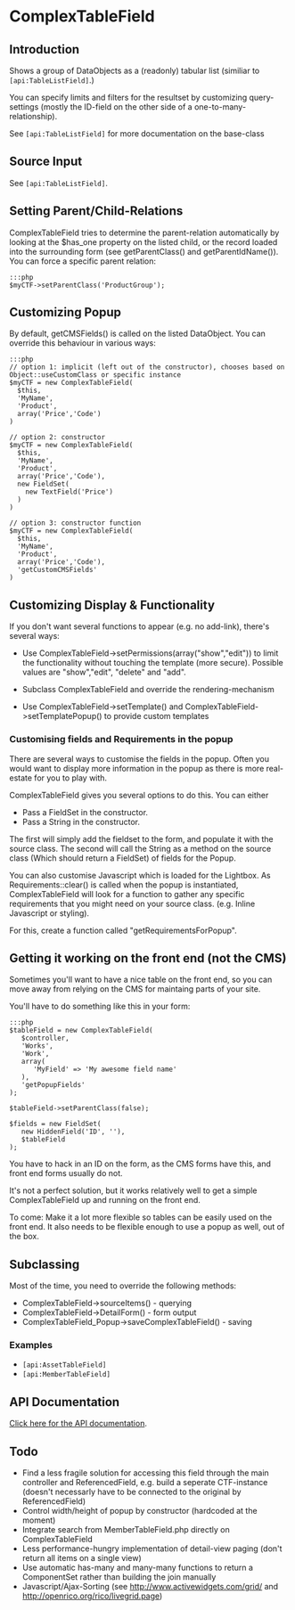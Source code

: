 ﻿# ComplexTableField

##  Introduction

Shows a group of DataObjects as a (readonly) tabular list (similiar to `[api:TableListField]`.)

You can specify limits and filters for the resultset by customizing query-settings (mostly the ID-field on the other
side of a one-to-many-relationship).

See `[api:TableListField]` for more documentation on the base-class

## Source Input

See `[api:TableListField]`.

## Setting Parent/Child-Relations

ComplexTableField tries to determine the parent-relation automatically by looking at the $has_one property on the listed
child, or the record loaded into the surrounding form (see getParentClass() and getParentIdName()). You can force a
specific parent relation:

	:::php
	$myCTF->setParentClass('ProductGroup');


## Customizing Popup

By default, getCMSFields() is called on the listed DataObject.
You can override this behaviour in various ways:

	:::php
	// option 1: implicit (left out of the constructor), chooses based on Object::useCustomClass or specific instance
	$myCTF = new ComplexTableField(
	  $this,
	  'MyName',
	  'Product',
	  array('Price','Code')
	)
	
	// option 2: constructor
	$myCTF = new ComplexTableField(
	  $this,
	  'MyName',
	  'Product',
	  array('Price','Code'),
	  new FieldSet(
	    new TextField('Price')
	  )
	)
	
	// option 3: constructor function
	$myCTF = new ComplexTableField(
	  $this,
	  'MyName',
	  'Product',
	  array('Price','Code'),
	  'getCustomCMSFields'
	)


## Customizing Display & Functionality

If you don't want several functions to appear (e.g. no add-link), there's several ways:

*  Use ComplexTableField->setPermissions(array("show","edit")) to limit the functionality without touching the template
(more secure). Possible values are "show","edit", "delete" and "add".  

*  Subclass ComplexTableField and override the rendering-mechanism
*  Use ComplexTableField->setTemplate() and ComplexTableField->setTemplatePopup() to provide custom templates

### Customising fields and Requirements in the popup

There are several ways to customise the fields in the popup. Often you would want to display more information in the
popup as there is more real-estate for you to play with. 

ComplexTableField gives you several options to do this. You can either

*  Pass a FieldSet in the constructor.
*  Pass a String in the constructor. 

The first will simply add the fieldset to the form, and populate it with the source class. 
The second will call the String as a method on the source class (Which should return a FieldSet) of fields for the
Popup. 

You can also customise Javascript which is loaded for the Lightbox. As Requirements::clear() is called when the popup is
instantiated, ComplexTableField will look for a function to gather any specific requirements that you might need on your
source class. (e.g. Inline Javascript or styling).

For this, create a function called "getRequirementsForPopup". 

## Getting it working on the front end (not the CMS)

Sometimes you'll want to have a nice table on the front end, so you can move away from relying on the CMS for maintaing
parts of your site.

You'll have to do something like this in your form:

	:::php
	$tableField = new ComplexTableField(
	   $controller,
	   'Works',
	   'Work',
	   array(
	      'MyField' => 'My awesome field name'
	   ),
	   'getPopupFields'
	);
	
	$tableField->setParentClass(false);
			
	$fields = new FieldSet(
	   new HiddenField('ID', ''),
	   $tableField
	);


You have to hack in an ID on the form, as the CMS forms have this, and front end forms usually do not.

It's not a perfect solution, but it works relatively well to get a simple ComplexTableField up and running on the front
end.

To come: Make it a lot more flexible so tables can be easily used on the front end. It also needs to be flexible enough
to use a popup as well, out of the box.

## Subclassing

Most of the time, you need to override the following methods:

*  ComplexTableField->sourceItems() - querying
*  ComplexTableField->DetailForm() - form output
*  ComplexTableField_Popup->saveComplexTableField() - saving

### Examples

*  `[api:AssetTableField]`
*  `[api:MemberTableField]`

## API Documentation

[Click here for the API
documentation](http://api.silverstripe.org/trunk/forms/fields-relational/ComplexTableField.html).

## Todo

*  Find a less fragile solution for accessing this field through the main controller and ReferencedField, e.g. build a
seperate CTF-instance (doesn't necessarly have to be connected to the original by ReferencedField)
*  Control width/height of popup by constructor (hardcoded at the moment)
*  Integrate search from MemberTableField.php directly on ComplexTableField
*  Less performance-hungry implementation of detail-view paging (don't return all items on a single view)
*  Use automatic has-many and many-many functions to return a ComponentSet rather than building the join manually
*  Javascript/Ajax-Sorting (see http://www.activewidgets.com/grid/ and http://openrico.org/rico/livegrid.page)
